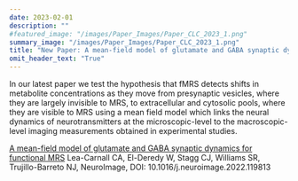 ```yaml
---
date: 2023-02-01
description: ""
#featured_image: "/images/Paper_Images/Paper_CLC_2023_1.png"
summary_image: "/images/Paper_Images/Paper_CLC_2023_1.png"
title: "New Paper: A mean-field model of glutamate and GABA synaptic dynamics for functional MRS"
omit_header_text: "True"
---
```


In our latest paper we test the hypothesis that fMRS detects shifts in metabolite concentrations as they move from presynaptic vesicles, where they are largely invisible to MRS, to extracellular and cytosolic pools, where they are visible to MRS using a mean field model which links the neural dynamics of neurotransmitters at the microscopic-level to the macroscopic-level imaging measurements obtained in experimental studies.

[A mean-field model of glutamate and GABA synaptic dynamics for functional MRS](https://doi.org/10.1016/j.neuroimage.2022.119813) Lea-Carnall CA, El-Deredy W, Stagg CJ, Williams SR, Trujillo-Barreto NJ, NeuroImage, DOI: 10.1016/j.neuroimage.2022.119813
